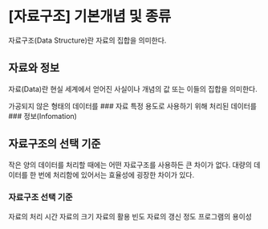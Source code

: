 # [자료구조] 기본개념 및 종류

자료구조(Data Structure)란 자료의 집합을 의미한다.

## 자료와 정보
자료(Data)란 현실 세계에서 얻어진 사실이나 개념의 값 또는 이들의 집합을 의미한다.

가공되지 않은 형태의 데이터를 ### 자료
특정 용도로 사용하기 위해 처리된 데이터를 ### 정보(Infomation)

## 자료구조의 선택 기준
작은 양의 데이터를 처리할 때에는 어떤 자료구조를 사용하든 큰 차이가 없다.
대량의 데이터를 한 번에 처리함에 있어서는 효율성에 굉장한 차이가 있다.

### 자료구조 선택 기준

자료의 처리 시간
자료의 크기
자료의 활용 빈도
자료의 갱신 정도
프로그램의 용이성
